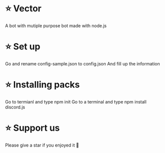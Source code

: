 # ⭐ Vector
A bot with mutiple purpose bot made with node.js
# ⭐ Set up
Go and rename config-sample.json to config.json
And fill up the information
# ⭐ Installing packs
Go to termianl and type npm init
Go to a terminal and type npm install discord.js
# ⭐ Support us
Please give a star if you enjoyed it 💖
